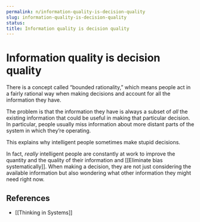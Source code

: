 ```yaml
---
permalink: n/information-quality-is-decision-quality
slug: information-quality-is-decision-quality
status: 
title: Information quality is decision quality
---
```

# Information quality is decision quality

There is a concept called “bounded rationality,” which means people act in a fairly rational way when making decisions and account for all the information they have.

The problem is that the information they have is always a subset of _all_ the existing information that could be useful in making that particular decision. In particular, people usually miss information about more distant parts of the system in which they’re operating.

This explains why intelligent people sometimes make stupid decisions.

In fact, _really_ intelligent people are constantly at work to improve the quantity and the quality of their information and [[Eliminate bias systematically]]. When making a decision, they are not just considering the available information but also wondering what other information they might need right now.

## References

- [[Thinking in Systems]]
